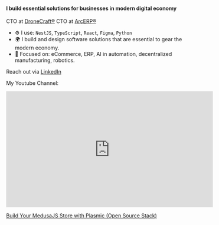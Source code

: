 #### I build essential solutions for businesses in modern digital economy

CTO at [DroneCraft®](https://dronecraft.pro)
CTO at [ArcERP®](https://arcerp.co)

- ⚙️ I use: `NestJS`, `TypeScript`, `React`, `Figma`, `Python`
- 🌍 I build and design software solutions that are essential to gear the modern economy.
- 🚀 Focused on: eCommerce, ERP, AI in automation, decentralized manufacturing, robotics.

Reach out via [LinkedIn](https://www.linkedin.com/in/pavlotsyhanok/)

My Youtube Channel:

<iframe width="560" height="315" src="https://www.youtube.com/embed/XlRTJ9UEZQY" frameborder="0" allow="accelerometer; autoplay; clipboard-write; encrypted-media; gyroscope; picture-in-picture" allowfullscreen></iframe>

[Build Your MedusaJS Store with Plasmic (Open Source Stack)](https://www.youtube.com/watch?v=XlRTJ9UEZQY)


